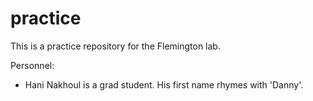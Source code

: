 # practice

This is a practice repository for the Flemington lab.

Personnel:

* Hani Nakhoul is a grad student. His first name rhymes with 'Danny'.